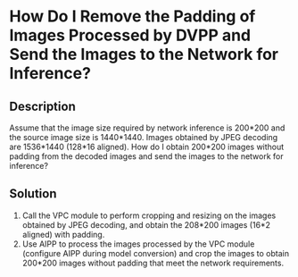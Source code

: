 # How Do I Remove the Padding of Images Processed by DVPP and Send the Images to the Network for Inference?<a name="EN-US_TOPIC_0197840051"></a>

## Description<a name="section103624392404"></a>

Assume that the image size required by network inference is 200\*200 and the source image size is 1440\*1440. Images obtained by JPEG decoding are 1536\*1440 \(128\*16 aligned\). How do I obtain 200\*200 images without padding from the decoded images and send the images to the network for inference?

## Solution<a name="section12390115974010"></a>

1.  Call the VPC module to perform cropping and resizing on the images obtained by JPEG decoding, and obtain the 208\*200 images \(16\*2 aligned\) with padding.
2.  Use AIPP to process the images processed by the VPC module \(configure AIPP during model conversion\) and crop the images to obtain 200\*200 images without padding that meet the network requirements.

